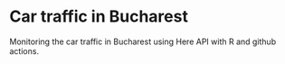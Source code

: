 # Car traffic in Bucharest
Monitoring the car traffic in Bucharest using Here API with R and github actions.
